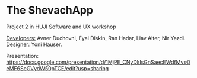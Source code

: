 # The ShevachApp

Project 2 in HUJI Software and UX workshop

<ins>Developers:</ins>
Avner Duchovni, Eyal Diskin, Ran Hadar, Liav Alter, Nir Yazdi.  
<ins>Designer:</ins> Yoni Hauser.

Presentation: https://docs.google.com/presentation/d/1MjPE_CNyDklsGnSaecEWdfMvsOeMF6SeGVydW50pTCE/edit?usp=sharing
